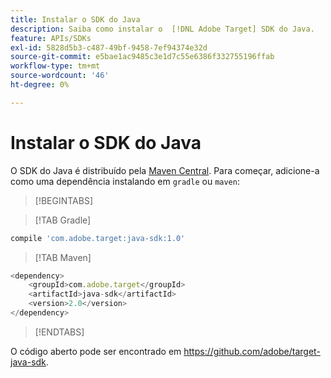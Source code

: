 ```yaml
---
title: Instalar o SDK do Java
description: Saiba como instalar o  [!DNL Adobe Target] SDK do Java.
feature: APIs/SDKs
exl-id: 5828d5b3-c487-49bf-9458-7ef94374e32d
source-git-commit: e5bae1ac9485c3e1d7c55e6386f332755196ffab
workflow-type: tm+mt
source-wordcount: '46'
ht-degree: 0%

---
```


# Instalar o SDK do Java

O SDK do Java é distribuído pela [Maven Central](https://search.maven.org/artifact/com.adobe.target/target-java-sdk). Para começar, adicione-a como uma dependência instalando em `gradle` ou `maven`:

>[!BEGINTABS]

>[!TAB Gradle]

```javascript {line-numbers="true"}
compile 'com.adobe.target:java-sdk:1.0'
```

>[!TAB Maven]

```javascript {line-numbers="true"}
<dependency>
    <groupId>com.adobe.target</groupId>
    <artifactId>java-sdk</artifactId>
    <version>2.0</version>
</dependency>
```

>[!ENDTABS]

O código aberto pode ser encontrado em <https://github.com/adobe/target-java-sdk>.
